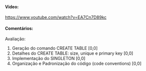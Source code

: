 #### Video:
https://www.youtube.com/watch?v=EA7Cn7D89kc

#### Comentários:
Avaliação:

1) Geração do comando CREATE TABLE [0,0]
2) Detalhes do CREATE TABLE: size, unique e primary key [0,0]
3) Implementação do SINGLETON [0,0]
4) Organização e Padronização do código (code conventions) [0,0]